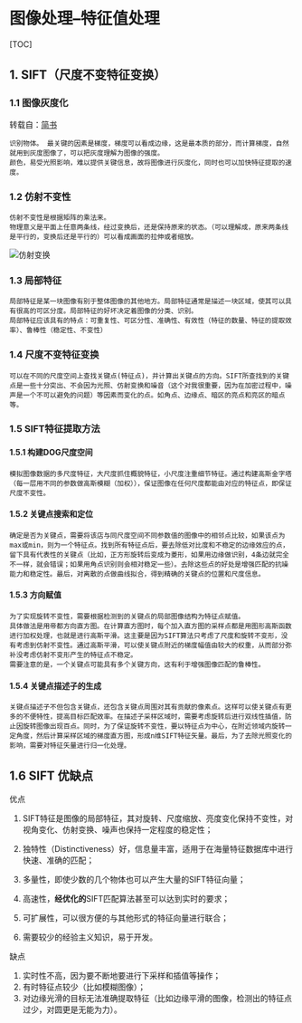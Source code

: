 # 图像处理–特征值处理

[TOC]



## 1. SIFT（尺度不变特征变换）

### 1.1 图像灰度化

转载自：[简书](https://www.jianshu.com/p/d94e558ebe26)

```
识别物体。 最关键的因素是梯度，梯度可以看成边缘，这是最本质的部分，而计算梯度，自然就用到灰度图像了，可以把灰度理解为图像的强度。
颜色，易受光照影响，难以提供关键信息，故将图像进行灰度化，同时也可以加快特征提取的速度。
```

### 1.2 仿射不变性

```
仿射不变性是根据矩阵的乘法来。
物理意义是平面上任意两条线，经过变换后，还是保持原来的状态。（可以理解成，原来两条线是平行的，变换后还是平行的）可以看成画面的拉伸或者缩放。
```

![仿射变换](%E4%BB%BF%E5%B0%84%E5%8F%98%E6%8D%A2.png)

### 1.3 局部特征

```
局部特征是某一块图像有别于整体图像的其他地方。局部特征通常是描述一块区域，使其可以具有很高的可区分度。局部特征的好坏决定着图像的分类、识别。
局部特征应该具有的特点：可重复性、可区分性、准确性、有效性（特征的数量、特征的提取效率）、鲁棒性（稳定性、不变性）
```

### 1.4 尺度不变特征变换

```
可以在不同的尺度空间上查找关键点(特征点)，并计算出关键点的方向。SIFT所查找到的关键点是一些十分突出、不会因为光照、仿射变换和噪音（这个对我很重要，因为在加密过程中，噪声是一个不可以避免的问题）等因素而变化的点。如角点、边缘点、暗区的亮点和亮区的暗点等。
```

### 1.5  SIFT特征提取方法

#### 1.5.1 构建DOG尺度空间

```
模拟图像数据的多尺度特征，大尺度抓住概貌特征，小尺度注重细节特征。通过构建高斯金字塔（每一层用不同的参数做高斯模糊（加权）），保证图像在任何尺度都能由对应的特征点，即保证尺度不变性。
```

#### 1.5.2 关键点搜索和定位

```
确定是否为关键点，需要将该店与同尺度空间不同参数值的图像中的相邻点比较，如果该点为max或min，则为一个特征点。找到所有特征点后，要去除低对比度和不稳定的边缘效应的点，留下具有代表性的关键点（比如，正方形旋转后变成为菱形，如果用边缘做识别，4条边就完全不一样，就会错误；如果用角点识别则会相对稳定一些）。去除这些点的好处是增强匹配的抗噪能力和稳定性。最后，对离散的点做曲线拟合，得到精确的关键点的位置和尺度信息。
```



#### 1.5.3 方向赋值

```
为了实现旋转不变性，需要根据检测到的关键点的局部图像结构为特征点赋值。
具体做法是用帝都方向直方图。在计算直方图时，每个加入直方图的采样点都是用图形高斯函数进行加权处理，也就是进行高斯平滑。这主要是因为SIFT算法只考虑了尺度和旋转不变形，没有考虑到仿射不变性。通过高斯平滑，可以使关键点附近的梯度幅值由较大的权重，从而部分弥补没考虑仿射不变形产生的特征点不稳定。
需要注意的是，一个关键点可能具有多个关键方向，这有利于增强图像匹配的鲁棒性。
```



#### 1.5.4 关键点描述子的生成

```
关键点描述子不但包含关键点，还包含关键点周围对其有贡献的像素点。这样可以使关键点有更多的不便特性，提高目标匹配效率。在描述子采样区域时，需要考虑旋转后进行双线性插值，防止因旋转图像出现百点。同时，为了保证旋转不变性，要以特征点为中心，在附近领域内旋转一定角度，然后计算采样区域的梯度直方图，形成n维SIFT特征矢量。最后，为了去除光照变化的影响，需要对特征矢量进行归一化处理。
```

## 1.6 SIFT 优缺点

优点

1. SIFT特征是图像的局部特征，其对旋转、尺度缩放、亮度变化保持不变性，对视角变化、仿射变换、噪声也保持一定程度的稳定性；

2. 独特性（Distinctiveness）好，信息量丰富，适用于在海量特征数据库中进行快速、准确的匹配；

3. 多量性，即使少数的几个物体也可以产生大量的SIFT特征向量；

4. 高速性，**经优化的**SIFT匹配算法甚至可以达到实时的要求；

5. 可扩展性，可以很方便的与其他形式的特征向量进行联合；

6. 需要较少的经验主义知识，易于开发。

缺点

1. 实时性不高，因为要不断地要进行下采样和插值等操作；
2. 有时特征点较少（比如模糊图像）；
3. 对边缘光滑的目标无法准确提取特征（比如边缘平滑的图像，检测出的特征点过少，对圆更是无能为力）。



